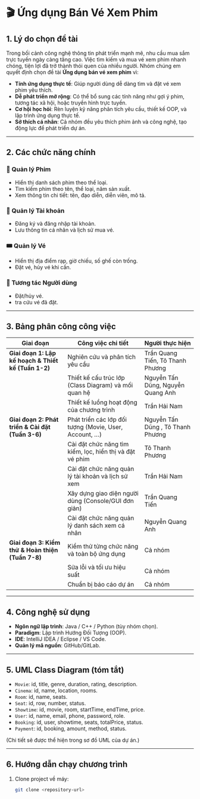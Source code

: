 # 🎬 Ứng dụng Bán Vé Xem Phim

## 1. Lý do chọn đề tài
Trong bối cảnh công nghệ thông tin phát triển mạnh mẽ, nhu cầu mua sắm trực tuyến ngày càng tăng cao. Việc tìm kiếm và mua vé xem phim nhanh chóng, tiện lợi đã trở thành thói quen của nhiều người. Nhóm chúng em quyết định chọn đề tài **Ứng dụng bán vé xem phim** vì:

- **Tính ứng dụng thực tế**: Giúp người dùng dễ dàng tìm và đặt vé xem phim yêu thích.
- **Dễ phát triển mở rộng**: Có thể bổ sung các tính năng như gợi ý phim, tương tác xã hội, hoặc truyền hình trực tuyến.
- **Cơ hội học hỏi**: Rèn luyện kỹ năng phân tích yêu cầu, thiết kế OOP, và lập trình ứng dụng thực tế.
- **Sở thích cá nhân**: Cả nhóm đều yêu thích phim ảnh và công nghệ, tạo động lực để phát triển dự án.

---

## 2. Các chức năng chính

### 🎥 Quản lý Phim
- Hiển thị danh sách phim theo thể loại.
- Tìm kiếm phim theo tên, thể loại, năm sản xuất.
- Xem thông tin chi tiết: tên, đạo diễn, diễn viên, mô tả.

### 👤 Quản lý Tài khoản
- Đăng ký và đăng nhập tài khoản.
- Lưu thông tin cá nhân và lịch sử mua vé.

### 🎟️ Quản lý Vé
- Hiển thị địa điểm rạp, giờ chiếu, số ghế còn trống.
- Đặt vé, hủy vé khi cần.

### 💬 Tương tác Người dùng
- Đặt/hủy vé.
- tra cứu vé đã đặt.

---

## 3. Bảng phân công công việc

| Giai đoạn | Công việc chi tiết | Người thực hiện |
|-----------|-------------------|-----------------|
| **Giai đoạn 1: Lập kế hoạch & Thiết kế (Tuần 1-2)** | Nghiên cứu và phân tích yêu cầu | Trần Quang Tiến, Tô Thanh Phương |
| | Thiết kế cấu trúc lớp (Class Diagram) và mối quan hệ | Nguyễn Tấn Dũng, Nguyễn Quang Anh |
| | Thiết kế luồng hoạt động của chương trình | Trần Hải Nam |
| **Giai đoạn 2: Phát triển & Cài đặt (Tuần 3-6)** | Phát triển các lớp đối tượng (Movie, User, Account, …) | Nguyễn Tấn Dũng , Tô Thanh Phương |
| | Cài đặt chức năng tìm kiếm, lọc, hiển thị và đặt vé phim | Tô Thanh Phương |
| | Cài đặt chức năng quản lý tài khoản và lịch sử xem | Trần Hải Nam |
| | Xây dựng giao diện người dùng (Console/GUI đơn giản) | Trần Quang Tiến |
| | Cài đặt chức năng quản lý danh sách xem cá nhân | Nguyễn Quang Anh |
| **Giai đoạn 3: Kiểm thử & Hoàn thiện (Tuần 7-8)** | Kiểm thử từng chức năng và toàn bộ ứng dụng | Cả nhóm |
| | Sửa lỗi và tối ưu hiệu suất | Cả nhóm |
| | Chuẩn bị báo cáo dự án | Cả nhóm |

---

## 4. Công nghệ sử dụng
- **Ngôn ngữ lập trình**: Java / C++ / Python (tùy nhóm chọn).
- **Paradigm**: Lập trình Hướng Đối Tượng (OOP).
- **IDE**: IntelliJ IDEA / Eclipse / VS Code.
- **Quản lý mã nguồn**: GitHub/GitLab.

---

## 5. UML Class Diagram (tóm tắt)
- `Movie`: id, title, genre, duration, rating, description.
- `Cinema`: id, name, location, rooms.
- `Room`: id, name, seats.
- `Seat`: id, row, number, status.
- `Showtime`: id, movie, room, startTime, endTime, price.
- `User`: id, name, email, phone, password, role.
- `Booking`: id, user, showtime, seats, totalPrice, status.
- `Payment`: id, booking, amount, method, status.

(Chi tiết sẽ được thể hiện trong sơ đồ UML của dự án.)

---

## 6. Hướng dẫn chạy chương trình
1. Clone project về máy:
   ```bash
   git clone <repository-url>
